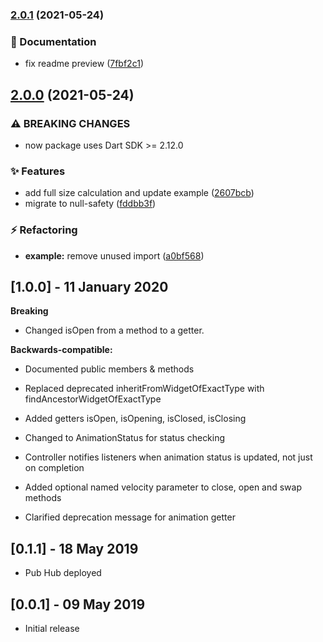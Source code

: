 ### [2.0.1](https://github.com/rIIh/expandable-bottom-bar/compare/v2.0.0...v2.0.1) (2021-05-24)


### :memo: Documentation

* fix readme preview ([7fbf2c1](https://github.com/rIIh/expandable-bottom-bar/commit/7fbf2c168e2437519ce658cc0a1dbc04563151d5))

## [2.0.0](https://github.com/rIIh/expandable-bottom-bar/compare/v1.0.2...v2.0.0) (2021-05-24)


### ⚠ BREAKING CHANGES

* now package uses Dart SDK >= 2.12.0

### :sparkles: Features

* add full size calculation and update example ([2607bcb](https://github.com/rIIh/expandable-bottom-bar/commit/2607bcba6eddf24014b9494ed3377484eaefdcd0))
* migrate to null-safety ([fddbb3f](https://github.com/rIIh/expandable-bottom-bar/commit/fddbb3f5a470f19e79eb4dba7238a42031490a0b))


### :zap: Refactoring

* **example:** remove unused import ([a0bf568](https://github.com/rIIh/expandable-bottom-bar/commit/a0bf56896a18ad0d018d605c44ceffb2ee894f5f))

## [1.0.0] - 11 January 2020

**Breaking**

* Changed isOpen from a method to a getter.

**Backwards-compatible:**

* Documented public members & methods

* Replaced deprecated inheritFromWidgetOfExactType with findAncestorWidgetOfExactType

* Added getters isOpen, isOpening, isClosed, isClosing

* Changed to AnimationStatus for status checking

* Controller notifies listeners when animation status is updated, not just on completion

* Added optional named velocity parameter to close, open and swap methods

* Clarified deprecation message for animation getter

## [0.1.1] - 18 May 2019

* Pub Hub deployed

## [0.0.1] - 09 May 2019

* Initial release
